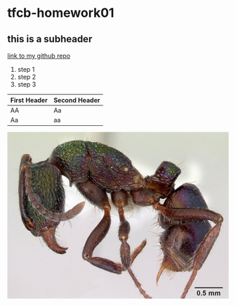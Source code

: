 # tfcb-homework01
## this is a subheader ##
[link to my github repo](https://github.com/smckella/tfcb-homework01/ "link to my github repo_") 
1. step 1
2. step 2
3. step 3

First Header  | Second Header
------------- | -------------
AA  | Aa
Aa  | aa

![rhytidoponera metallica](https://github.com/smckella/tfcb-homework01/blob/main/Images/0172345_casent_rhytidoponera-metallica.jpg)
